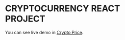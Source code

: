 # CRYPTOCURRENCY REACT PROJECT

You can see live demo in [Crypto Price](https://golmirzaei.ir/api-crypto).